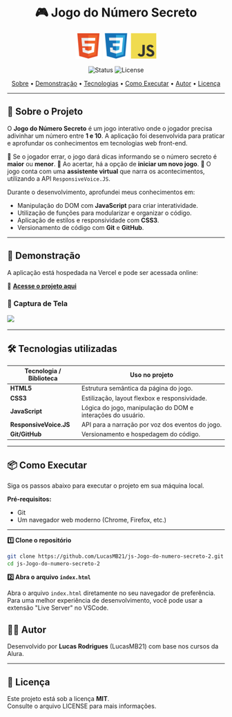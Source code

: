 <h1 align="center">🎮 Jogo do Número Secreto</h1>

<p align="center" id="badges">
  <a href="https://developer.mozilla.org/en-US/docs/Web/HTML" target="_blank"><img src="https://raw.githubusercontent.com/devicons/devicon/master/icons/html5/html5-original.svg" alt="HTML5" width="60" height="60"/></a>
  <a href="https://developer.mozilla.org/en-US/docs/Web/CSS" target="_blank"><img src="https://raw.githubusercontent.com/devicons/devicon/master/icons/css3/css3-original.svg" alt="CSS3" width="60" height="60"/></a>
  <a href="https://developer.mozilla.org/en-US/docs/Web/JavaScript" target="_blank"><img src="https://raw.githubusercontent.com/devicons/devicon/master/icons/javascript/javascript-original.svg" alt="JavaScript" width="60" height="60"/></a>
</p>

<p align="center">
  <img alt="Status" src="https://img.shields.io/badge/Status-Concluído-green?style=for-the-badge">
  <img alt="License" src="https://img.shields.io/badge/License-MIT-green?style=for-the-badge">
</p>

<p align="center">
  <a href="#-sobre-o-projeto">Sobre</a> •
  <a href="#-demonstração">Demonstração</a> •
  <a href="#-tecnologias-utilizadas">Tecnologias</a> •
  <a href="#-como-executar">Como Executar</a> •
  <a href="#-autor">Autor</a> •
  <a href="#-licença">Licença</a>
</p>

---

## 📖 Sobre o Projeto

O **Jogo do Número Secreto** é um jogo interativo onde o jogador precisa adivinhar um número entre **1 e 10**. A aplicação foi desenvolvida para praticar e aprofundar os conhecimentos em tecnologias web front-end.

🔹 Se o jogador errar, o jogo dará dicas informando se o número secreto é **maior** ou **menor**.
🔹 Ao acertar, há a opção de **iniciar um novo jogo**.
🔹 O jogo conta com uma **assistente virtual** que narra os acontecimentos, utilizando a API `ResponsiveVoice.JS`.

Durante o desenvolvimento, aprofundei meus conhecimentos em:
- Manipulação do DOM com **JavaScript** para criar interatividade.
- Utilização de funções para modularizar e organizar o código.
- Aplicação de estilos e responsividade com **CSS3**.
- Versionamento de código com **Git** e **GitHub**.

---

## 🚀 Demonstração

A aplicação está hospedada na Vercel e pode ser acessada online:

📍 **[Acesse o projeto aqui](https://js-jogo-do-numero-secreto-2.vercel.app/)**

### 📸 Captura de Tela

<img src="https://github.com/LucasMB21/js-Jogo-do-numero-secreto-2/assets/130411731/3160027e-a368-48e7-b5f0-d6299291527d" width="500px" />

---

## 🛠️ Tecnologias utilizadas

| Tecnologia / Biblioteca | Uso no projeto |
|------------------------|----------------|
| **HTML5** | Estrutura semântica da página do jogo. |
| **CSS3** | Estilização, layout flexbox e responsividade. |
| **JavaScript** | Lógica do jogo, manipulação do DOM e interações do usuário. |
| **ResponsiveVoice.JS** | API para a narração por voz dos eventos do jogo. |
| **Git/GitHub** | Versionamento e hospedagem do código. |

---

## 📦 Como Executar

Siga os passos abaixo para executar o projeto em sua máquina local.

**Pré-requisitos:**
- Git
- Um navegador web moderno (Chrome, Firefox, etc.)

----
**1️⃣ Clone o repositório**
```bash
git clone https://github.com/LucasMB21/js-Jogo-do-numero-secreto-2.git
cd js-Jogo-do-numero-secreto-2
```

**2️⃣ Abra o arquivo `index.html`**

Abra o arquivo `index.html` diretamente no seu navegador de preferência. Para uma melhor experiência de desenvolvimento, você pode usar a extensão "Live Server" no VSCode.

## 👨‍💻 Autor

Desenvolvido por **Lucas Rodrigues** (LucasMB21) com base nos cursos da Alura.

---

## 📄 Licença

Este projeto está sob a licença **MIT**.  
Consulte o arquivo LICENSE para mais informações.

